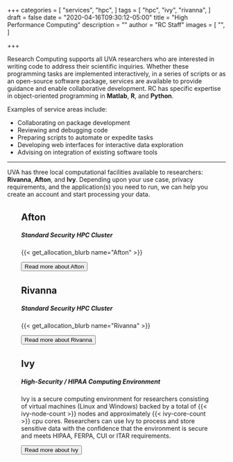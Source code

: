 +++
categories = [
  "services",
  "hpc",
]
tags = [
  "hpc",
  "ivy",
  "rivanna",
]
draft = false
date = "2020-04-16T09:30:12-05:00"
title = "High Performance Computing"
description = ""
author = "RC Staff"
images = [
  "",
]

+++

<p class=lead>Research Computing supports all UVA researchers who are interested in writing code to address their scientific inquiries. Whether these programming tasks are implemented interactively, in a series of scripts or as an open-source software package, services are available to provide guidance and enable collaborative development. RC has specific expertise in object-oriented programming in <b>Matlab</b>, <b>R</b>, and <b>Python</b>.</p>

Examples of service areas include:

- Collaborating on package development
- Reviewing and debugging code
- Preparing scripts to automate or expedite tasks
- Developing web interfaces for interactive data exploration
- Advising on integration of existing software tools

- - -

<p class=lead>UVA has three local computational facilities available to researchers: <b>Rivanna</b>, <b>Afton</b>, and <b>Ivy</b>. Depending upon your use case, privacy requirements, and the application(s) you need to run, we can help you create an account and start processing your data.</p>

<div class="card" style="margin:2rem;">
  <div class="card-block">
    <h2 class="card-title">Afton</h2>
    <h5 class="card-subtitle mb-2">Standard Security HPC Cluster</h5>
    <p class="card-text">
      {{< get_allocation_blurb name="Afton" >}}
    </p>
    <a href="/userinfo/hpc" class="card-link"><button class="btn btn-warning">Read more about Afton</button></a>
  </div>
</div>

<div class="card" style="margin:2rem;">
  <div class="card-block">
    <h2 class="card-title">Rivanna</h2>
    <h5 class="card-subtitle mb-2">Standard Security HPC Cluster</h5>
    <p class="card-text">
      {{< get_allocation_blurb name="Rivanna" >}}
    </p>
    <a href="/userinfo/hpc" class="card-link"><button class="btn btn-warning">Read more about Rivanna</button></a>
  </div>
</div>

<div class="card" style="margin:2rem;">
  <div class="card-block">
    <h2 class="card-title">Ivy</h2>
    <h5 class="card-subtitle mb-2">High-Security / HIPAA Computing Environment</h5>
    <p class="card-text">
    Ivy is a secure computing environment for researchers consisting of virtual machines (Linux and Windows) backed by a total of {{< ivy-node-count >}} nodes and approximately {{< ivy-core-count >}} cpu cores. Researchers can use Ivy to process and store sensitive data with the confidence that the environment is secure and meets HIPAA, FERPA, CUI or ITAR requirements.
    </p>
    <a href="/userinfo/ivy" class="card-link"><button class="btn btn-warning">Read more about Ivy</button></a>
  </div>
</div>

